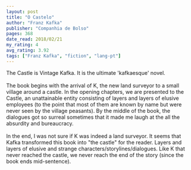 ```yaml
---
layout: post
title: "O Castelo"
author: "Franz Kafka"
publisher: "Companhia de Bolso"
pages: 368
date_read: 2018/02/21
my_rating: 4
avg_rating: 3.92
tags: ["Franz Kafka", "fiction", "lang-pt"]
---
```


The Castle is Vintage Kafka. It is the ultimate 'kafkaesque' novel.<br/><br/>The book begins with the arrival of K, the new land surveyor to a small village around a castle. In the opening chapters, we are presented to the Castle, an unattainable entity consisting of layers and layers of elusive employees (to the point that most of them are known by name but were never seen by the village peasants). By the middle of the book, the dialogues got so surreal sometimes that it made me laugh at the all the absurdity and bureaucracy. <br/><br/>In the end, I was not sure if K was indeed a land surveyor. It seems that Kafka transformed this book into "the castle" for the reader. Layers and layers of elusive and strange characters/storylines/dialogues. Like K that never reached the castle, we never reach the end of the story (since the book ends mid-sentence).

